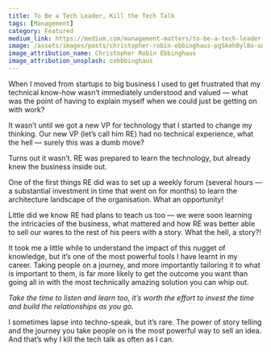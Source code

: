 ```yaml
---
title: To Be a Tech Leader, Kill the Tech Talk
tags: [Management]
category: Featured
medium_link: https://medium.com/management-matters/to-be-a-tech-leader-kill-the-tech-talk-bd85b6723d52
image: /assets/images/posts/christopher-robin-ebbinghaus-pgSkeh0yl8o-unsplash.jpg
image_attribution_name: Christopher Robin Ebbinghaus
image_attribution_unsplash: cebbbinghaus
---
```

When I moved from startups to big business I used to get frustrated that my technical know-how wasn’t immediately understood and valued — what was the point of having to explain myself when we could just be getting on with work?
<!-- readmore -->
It wasn’t until we got a new VP for technology that I started to change my thinking. Our new VP (let’s call him RE) had no technical experience, what the hell — surely this was a dumb move?

Turns out it wasn’t. RE was prepared to learn the technology, but already knew the business inside out.

One of the first things RE did was to set up a weekly forum (several hours — a substantial investment in time that went on for months) to learn the architecture landscape of the organisation. What an opportunity!

Little did we know RE had plans to teach us too — we were soon learning the intricacies of the business, what mattered and how RE was better able to sell our wares to the rest of his peers with a story. What the hell, a story?!

It took me a little while to understand the impact of this nugget of knowledge, but it’s one of the most powerful tools I have learnt in my career. Taking people on a journey, and more importantly tailoring it to what is important to them, is far more likely to get the outcome you want than going all in with the most technically amazing solution you can whip out.

*Take the time to listen and learn too, it’s worth the effort to invest the time and build the relationships as you go.*

I sometimes lapse into techno-speak, but it’s rare. The power of story telling and the journey you take people on is the most powerful way to sell an idea. And that’s why I kill the tech talk as often as I can.